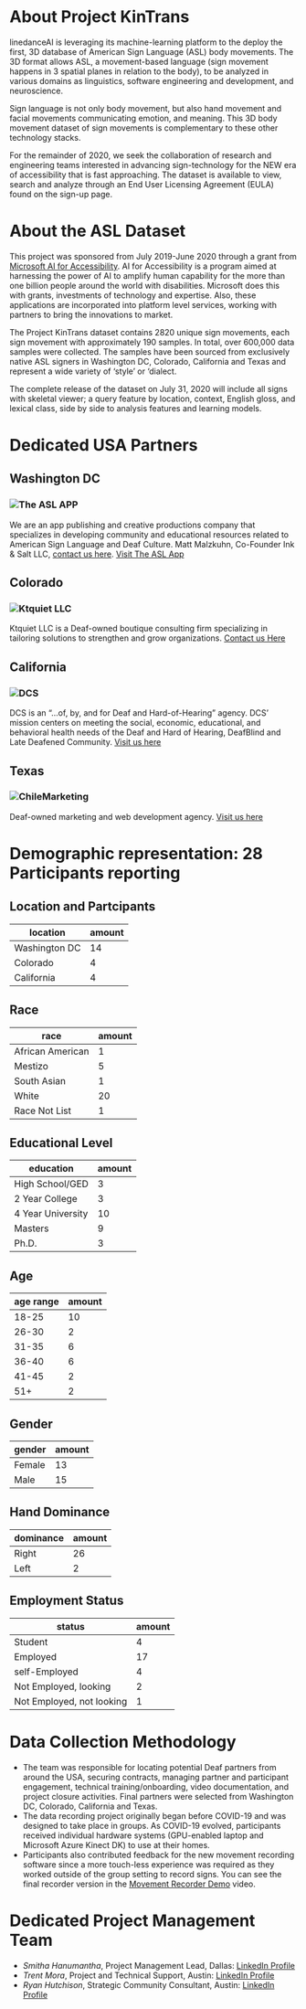 # About Project KinTrans

linedanceAI is leveraging its machine-learning platform to the deploy the first, 3D database of American Sign Language (ASL) body movements. The 3D format allows ASL, a movement-based language (sign movement happens in 3 spatial planes in relation to the body), to be analyzed in various domains as linguistics, software engineering and development, and neuroscience.  

Sign language is not only body movement, but also hand movement and facial movements communicating emotion, and meaning. This 3D body movement dataset of sign movements is complementary to these other technology stacks.

For the remainder of 2020, we seek the collaboration of research and engineering teams interested in advancing sign-technology for the NEW era of accessibility that is fast approaching. The dataset is available to view, search and analyze through an End User Licensing Agreement (EULA) found on the sign-up page.  

# About the ASL Dataset 

This project was sponsored from July 2019-June 2020 through a grant from [Microsoft AI for Accessibility](https://www.microsoft.com/en-us/ai/ai-for-accessibility). AI for Accessibility is a program aimed at harnessing the power of AI to amplify human capability for the more than one billion people around the world with disabilities. Microsoft does this with grants, investments of technology and expertise. Also, these applications are incorporated into platform level services, working with partners to bring the innovations to market. 

The Project KinTrans dataset contains 2820 unique sign movements, each sign movement with approximately 190 samples. In total, over 600,000 data samples were collected. The samples have been sourced from exclusively native ASL signers in Washington DC, Colorado, California and Texas and represent a wide variety of ‘style’ or ‘dialect. 

The complete release of the dataset on July 31, 2020 will include all signs with skeletal viewer; a query feature by location, context, English gloss, and lexical class, side by side to analysis features and learning models.

# Dedicated USA Partners

## Washington DC
### ![The ASL APP](https://github.com/linedanceAI/Project-KinTrans/blob/master/Partners-Logos/TheASLApp.png?raw=true)
We are an app publishing and creative productions company that specializes in developing community and educational resources related to American Sign Language and Deaf Culture. Matt Malzkuhn, Co-Founder Ink & Salt LLC, [contact us here](mailto:matt@theaslapp.com). [Visit The ASL App](http://www.theaslapp.com/)

## Colorado
### ![Ktquiet LLC](https://github.com/linedanceAI/Project-KinTrans/blob/master/Partners-Logos/KtquietLLC.png?raw=true)
Ktquiet LLC is a Deaf-owned boutique consulting firm specializing in tailoring solutions to strengthen and grow organizations. [Contact us Here](mailto:ktquiet@gmail.com)

## California
### ![DCS](https://github.com/linedanceAI/Project-KinTrans/blob/master/Partners-Logos/DCS.png?raw=true)
DCS is an “…of, by, and for Deaf and Hard-of-Hearing” agency. DCS’ mission centers on meeting the social, economic, educational, and behavioral health needs of the Deaf and Hard of Hearing, DeafBlind and Late Deafened Community. [Visit us here](https://deafcommunityservices.org/)

## Texas
### ![ChileMarketing](https://github.com/linedanceAI/Project-KinTrans/blob/master/Partners-Logos/ChileMarketing.png?raw=true)
Deaf-owned marketing and web development agency. [Visit us here](https://chilmarketing.com/)

# Demographic representation: 28 Participants reporting
## Location and Partcipants
location | amount
-------- | -------
Washington DC | 14
Colorado | 4
California | 4
## Race
race | amount
---- | ------
African American | 1
Mestizo | 5
South Asian | 1
White | 20
Race Not List | 1
## Educational Level
education | amount
--------- | ------
High School/GED | 3
2 Year College | 3
4 Year University | 10
Masters | 9
Ph.D. | 3
## Age
age range | amount
--------- | ------
18-25 | 10
26-30 | 2
31-35 | 6
36-40 | 6
41-45 | 2
51+ | 2
## Gender
gender | amount
------ | ------
Female | 13
Male | 15
## Hand Dominance
dominance | amount
--------- | ------
Right | 26
Left | 2
## Employment Status
status | amount
------ | ------
Student | 4
Employed | 17
self-Employed | 4
Not Employed, looking | 2
Not Employed, not looking | 1

# Data Collection Methodology
* The team was responsible for locating potential Deaf partners from around the USA, securing contracts, managing partner and participant engagement, technical training/onboarding, video documentation, and project closure activities. Final partners were selected from Washington DC, Colorado, California and Texas.
* The data recording project originally began before COVID-19 and was designed to take place in groups. As COVID-19 evolved, participants received individual hardware systems (GPU-enabled laptop and Microsoft Azure Kinect DK) to use at their homes.
* Participants also contributed feedback for the new movement recording software since a more touch-less experience was required as they worked outside of the group setting to record signs. You can see the final recorder version in the [Movement Recorder Demo](https://youtu.be/q2mFrdUyJYc) video.

# Dedicated Project Management Team
* _Smitha Hanumantha_, Project Management Lead, Dallas: [LinkedIn Profile](https://www.linkedin.com/in/smithahanumantha/)
* _Trent Mora_, Project and Technical Support, Austin: [LinkedIn Profile](https://www.linkedin.com/in/trent-mora/)
* _Ryan Hutchison_, Strategic Community Consultant, Austin: [LinkedIn Profile](https://www.linkedin.com/in/ryandhutchison/)
